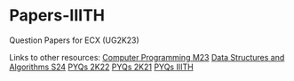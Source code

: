 # Papers-IIITH
Question Papers for ECX (UG2K23)

Links to other resources:
[Computer Programming M23](https://cpro-iiit.github.io/)
[Data Structures and Algorithms S24](https://github.com/arghyawning/DSA-Spring-24)
[PYQs 2K22](https://github.com/zyx7k/course-material)
[PYQs 2K21](https://github.com/brahad316/course-material)
[PYQs IIITH](https://github.com/VijayrajS/iiitprevpapers)
